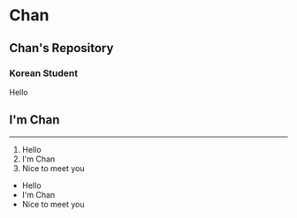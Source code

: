 # Chan
## Chan's Repository
### Korean Student
Hello 

I'm Chan
---
***
1. Hello
2. I'm Chan
3. Nice to meet you

+ Hello
+ I'm Chan
+ Nice to meet you
